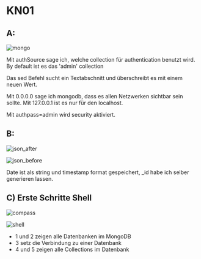 # KN01

## A:

![mongo](https://github.com/Shortsighted-Sniper/m165_Yan_P/assets/112621366/1b9fb1d2-340f-4855-90f6-938fe2745bc4)

Mit authSource sage ich, welche collection für authentication benutzt wird. By default ist es das 'admin' collection

Das sed Befehl sucht ein Textabschnitt und überschreibt es mit einem neuen Wert.

Mit 0.0.0.0 sage ich mongodb, dass es allen Netzwerken sichtbar sein sollte. Mit 127.0.0.1 ist es nur für den localhost.

Mit authpass=admin wird security aktiviert.

## B:

![json_after](https://github.com/Shortsighted-Sniper/m165_Yan_P/assets/112621366/48c72915-0ee2-4aab-ac2e-a2fec319debd)

![json_before](https://github.com/Shortsighted-Sniper/m165_Yan_P/assets/112621366/17056a9d-69be-473c-a2f6-9da95e3f477f)

Date ist als string und timestamp format gespeichert, _id habe ich selber generieren lassen.

## C) Erste Schritte Shell

![compass](https://github.com/Shortsighted-Sniper/m165_Yan_P/assets/112621366/57eefcf7-e633-4565-843f-8eb5b080e403)

![shell](https://github.com/Shortsighted-Sniper/m165_Yan_P/assets/112621366/eaccdeaa-4011-4500-94dd-e3c9953a7240)

- 1 und 2 zeigen alle Datenbanken im MongoDB
- 3 setz die Verbindung zu einer Datenbank
- 4 und 5 zeigen alle Collections im Datenbank

